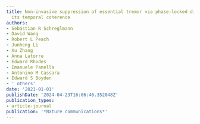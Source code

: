 ```yaml
---
title: Non-invasive suppression of essential tremor via phase-locked disruption of
  its temporal coherence
authors:
- Sebastian R Schreglmann
- David Wang
- Robert L Peach
- Junheng Li
- Xu Zhang
- Anna Latorre
- Edward Rhodes
- Emanuele Panella
- Antonino M Cassara
- Edward S Boyden
- ' others'
date: '2021-01-01'
publishDate: '2024-04-23T16:06:46.352048Z'
publication_types:
- article-journal
publication: '*Nature communications*'
---
```

